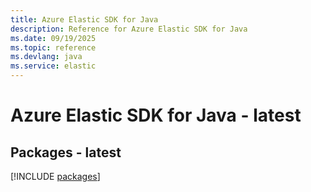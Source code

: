 ```yaml
---
title: Azure Elastic SDK for Java
description: Reference for Azure Elastic SDK for Java
ms.date: 09/19/2025
ms.topic: reference
ms.devlang: java
ms.service: elastic
---
```

# Azure Elastic SDK for Java - latest
## Packages - latest
[!INCLUDE [packages](elastic-index.md)]